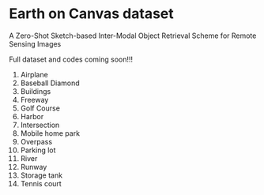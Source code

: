 # Earth on Canvas dataset
<bf> A Zero-Shot Sketch-based Inter-Modal Object Retrieval Scheme for Remote Sensing Images </bf>


Full dataset and codes coming soon!!!

1. Airplane
2. Baseball Diamond
3. Buildings
4. Freeway
5. Golf Course
6. Harbor
7. Intersection
8. Mobile home park
9. Overpass
10. Parking lot
11. River
12. Runway
13. Storage tank
14. Tennis court
